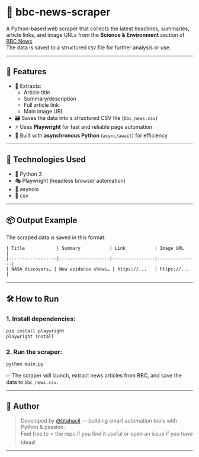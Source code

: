 # 📰 bbc-news-scraper

A Python-based web scraper that collects the latest headlines, summaries, article links, and image URLs from the **Science & Environment** section of [BBC News](https://www.bbc.com/news/science_and_environment).  
The data is saved to a structured `CSV` file for further analysis or use.

---

## 🚀 Features

- 📌 Extracts:
  - Article title
  - Summary/description
  - Full article link
  - Main image URL
- 🗃️ Saves the data into a structured CSV file (`bbc_news.csv`)
- ⚡ Uses **Playwright** for fast and reliable page automation
- 🔄 Built with **asynchronous Python** (`async/await`) for efficiency

---

## 🧠 Technologies Used

- 🐍 Python 3
- 🎭 Playwright (headless browser automation)
- 🔁 asyncio
- 📄 csv

---

## 📦 Output Example

The scraped data is saved in this format:

```
| Title            | Summary           | Link           | Image URL     |
|------------------|-------------------|----------------|---------------|
| NASA discovers… | New evidence shows… | https://...   | https://...   |
```

---

## 🛠️ How to Run

### 1. Install dependencies:

```bash
pip install playwright
playwright install
```

### 2. Run the scraper:

```bash
python main.py
```

✅ The scraper will launch, extract news articles from BBC, and save the data to `bbc_news.csv`.

---

## 👤 Author

> Developed by [@btahacil](https://github.com/btahacil) — building smart automation tools with Python & passion.  
Feel free to ⭐ the repo if you find it useful or open an issue if you have ideas!

---
